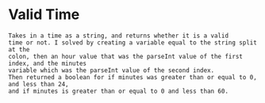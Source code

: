 # Valid Time
	Takes in a time as a string, and returns whether it is a valid
	time or not. I solved by creating a variable equal to the string split at the 
	colon, then an hour value that was the parseInt value of the first index, and the minutes
	variable which was the parseInt value of the second index. 
	Then returned a boolean for if minutes was greater than or equal to 0, and less than 24, 
	and if minutes is greater than or equal to 0 and less than 60.